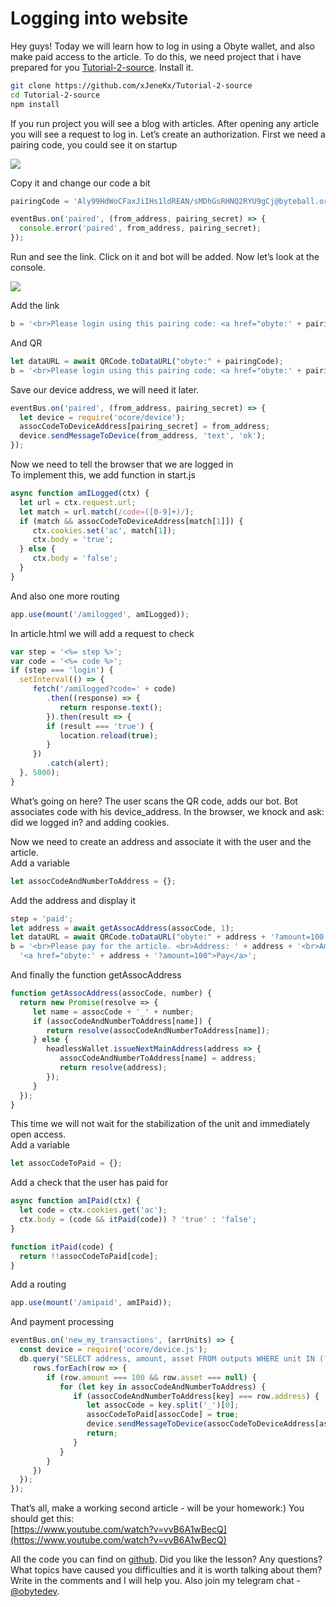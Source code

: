 # Logging into website

Hey guys! Today we will learn how to log in using a Obyte wallet, and also make paid access to the article. To do this, we need project that i have prepared for you [Tutorial-2-source](https://github.com/xJeneKx/Tutorial-2-source). Install it.

```bash
git clone https://github.com/xJeneKx/Tutorial-2-source
cd Tutorial-2-source
npm install
```

If you run project you will see a blog with articles. After opening any article you will see a request to log in. Let’s create an authorization. First we need a pairing code, you could see it on startup

![](https://lh4.googleusercontent.com/UB0mdQRYTSrDVgC2UTEFQub1-vGYV25q4fcnZnWivCVwn7-Gh8QNTgMSDtRTkgPEO5y5lF9KD_W19WgqMGCg5Phd2i9JVjSSLHI3JHz5Qg-QqnyqFjJNzI_P3p_2bU4IKzPNoJBZ)

Copy it and change our code a bit

```javascript
pairingCode = 'Aly99HdWoCFaxJiIHs1ldREAN/sMDhGsRHNQ2RYU9gCj@byteball.org/bb#' + code;
```

```javascript
eventBus.on('paired', (from_address, pairing_secret) => {
  console.error('paired', from_address, pairing_secret);
});
```

Run and see the link. Сlick on it and bot will be added. Now let’s look at the console.

![](https://lh3.googleusercontent.com/CoHNgrayZGvQFYDFzwREmddk4ghl3BTq4AiJFjS0ApNqltnBTuqJTPWiZJEs6wG6OCFg8M2IKwOWoypRgYkXktt2A5j_IsIJLpEsa7uW5PjZgjUG2DfQNVtikCwnb1mhruSMNpeT)

Add the link

```javascript
b = '<br>Please login using this pairing code: <a href="obyte:' + pairingCode + '">' + pairingCode + '</a>';
```

And QR

```javascript
let dataURL = await QRCode.toDataURL("obyte:" + pairingCode);
b = '<br>Please login using this pairing code: <a href="obyte:' + pairingCode + '">' + pairingCode + '</a><br><img src="' + dataURL + '">';
```

Save our device address, we will need it later.

```javascript
eventBus.on('paired', (from_address, pairing_secret) => {
  let device = require('ocore/device');
  assocCodeToDeviceAddress[pairing_secret] = from_address;
  device.sendMessageToDevice(from_address, 'text', 'ok');
});
```

Now we need to tell the browser that we are logged in  
To implement this, we add function in start.js

```javascript
async function amILogged(ctx) {
  let url = ctx.request.url;
  let match = url.match(/code=([0-9]+)/);
  if (match && assocCodeToDeviceAddress[match[1]]) {
     ctx.cookies.set('ac', match[1]);
     ctx.body = 'true';
  } else {
     ctx.body = 'false';
  }
}
```

And also one more routing

```javascript
app.use(mount('/amilogged', amILogged));
```

In article.html we will add a request to check

```javascript
var step = '<%= step %>';
var code = '<%= code %>';
if (step === 'login') {
  setInterval(() => {
     fetch('/amilogged?code=' + code)
        .then((response) => {
           return response.text();
        }).then(result => {
        if (result === 'true') {
           location.reload(true);
        }
     })
        .catch(alert);
  }, 5000);
}
```

What’s going on here? The user scans the QR code, adds our bot. Bot associates code with his device\_address. In the browser, we knock and ask: did we logged in? and adding cookies.

Now we need to create an address and associate it with the user and the article.  
Add a variable

```javascript
let assocCodeAndNumberToAddress = {};
```

Add the address and display it

```javascript
step = 'paid';
let address = await getAssocAddress(assocCode, 1);
let dataURL = await QRCode.toDataURL("obyte:" + address + '?amount=100');
b = '<br>Please pay for the article. <br>Address: ' + address + '<br>Amount: 100<br><img src="' + dataURL + '"><br>' +
  '<a href="obyte:' + address + '?amount=100">Pay</a>';
```

And finally the function getAssocAddress

```javascript
function getAssocAddress(assocCode, number) {
  return new Promise(resolve => {
     let name = assocCode + '_' + number;
     if (assocCodeAndNumberToAddress[name]) {
        return resolve(assocCodeAndNumberToAddress[name]);
     } else {
        headlessWallet.issueNextMainAddress(address => {
           assocCodeAndNumberToAddress[name] = address;
           return resolve(address);
        });
     }
  });
}
```

This time we will not wait for the stabilization of the unit and immediately open access.  
Add a variable

```javascript
let assocCodeToPaid = {};
```

Add a check that the user has paid for

```javascript
async function amIPaid(ctx) {
  let code = ctx.cookies.get('ac');
  ctx.body = (code && itPaid(code)) ? 'true' : 'false';
}

function itPaid(code) {
  return !!assocCodeToPaid[code];
}
```

Add a routing

```javascript
app.use(mount('/amipaid', amIPaid));
```

And payment processing

```javascript
eventBus.on('new_my_transactions', (arrUnits) => {
  const device = require('ocore/device.js');
  db.query("SELECT address, amount, asset FROM outputs WHERE unit IN (?)", [arrUnits], rows => {
     rows.forEach(row => {
        if (row.amount === 100 && row.asset === null) {
           for (let key in assocCodeAndNumberToAddress) {
              if (assocCodeAndNumberToAddress[key] === row.address) {
                 let assocCode = key.split('_')[0];
                 assocCodeToPaid[assocCode] = true;
                 device.sendMessageToDevice(assocCodeToDeviceAddress[assocCode], 'text', 'I received your payment');
                 return;
              }
           }
        }
     })
  });
});
```

That’s all, make a working second article - will be your homework:\) You should get this:  
[https://www.youtube.com/watch?v=vvB6A1wBecQ](https://www.youtube.com/watch?v=vvB6A1wBecQ)

All the code you can find on [github](https://github.com/xJeneKx/Tutorial-2-full). Did you like the lesson? Any questions? What topics have caused you difficulties and it is worth talking about them? Write in the comments and I will help you. Also join my telegram chat - [@obytedev](https://t.me/obytedev).

